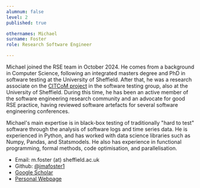```yaml
---
alumnum: false
level: 2
published: true

othernames: Michael   
surname: Foster
role: Research Software Engineer

---
```


Michael joined the RSE team in October 2024.
He comes from a background in Computer Science, following an integrated masters degree and PhD in software testing at the University of Sheffield.
After that, he was a research associate on the [CITCoM project](https://sites.google.com/sheffield.ac.uk/citcom/home) in the software testing group, also at the University of Sheffield.
During this time, he has been an active member of the software engineering research community and an advocate for good RSE practice, having reviewed software artefacts for several software engineering conferences.

Michael's main expertise is in black-box testing of traditionally "hard to test" software through the analysis of software logs and time series data.
He is experienced in Python, and has worked with data science libraries such as Numpy, Pandas, and Statsmodels.
He also has experience in functional programming, formal methods, code optimisation, and parallelisation.

* Email: m.foster (at) sheffield.ac.uk
* Github: [@jmafoster1](https://github.com/jmafoster1)
* [Google Scholar](https://scholar.google.com/citations?user=4fTJseoAAAAJ)
* [Personal Webpage](https://jmafoster1.github.io)
